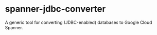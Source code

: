 # spanner-jdbc-converter
A generic tool for converting (JDBC-enabled) databases to Google Cloud Spanner.
